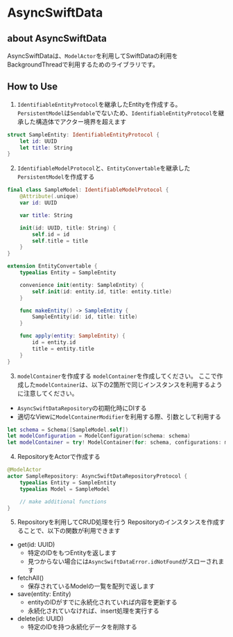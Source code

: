 # AsyncSwiftData

## about AsyncSwiftData
AsyncSwiftDataは、`ModelActor`を利用してSwiftDataの利用をBackgroundThreadで利用するためのライブラリです。

## How to Use
1. `IdentifiableEntityProtocol`を継承したEntityを作成する。
`PersistentModel`は`Sendable`でないため、`IdentifiableEntityProtocol`を継承した構造体でアクター境界を超えます
```Swift
struct SampleEntity: IdentifiableEntityProtocol {
    let id: UUID
    let title: String
}
```

2. `IdentifiableModelProtocol`と、`EntityConvertable`を継承した`PersistentModel`を作成する
```Swift
final class SampleModel: IdentifiableModelProtocol {
    @Attribute(.unique)
    var id: UUID

    var title: String

    init(id: UUID, title: String) {
        self.id = id
        self.title = title
    }
}

extension EntityConvertable {
    typealias Entity = SampleEntity

    convenience init(entity: SampleEntity) {
        self.init(id: entity.id, title: entity.title)
    }

    func makeEntity() -> SampleEntity {
        SampleEntity(id: id, title: title)
    }

    func apply(entity: SampleEntity) {
        id = entity.id
        title = entity.title
    }
}
```

3. `modelContainer`を作成する
`modelContainer`を作成してください。
ここで作成した`modelContainer`は、以下の2箇所で同じインスタンスを利用するように注意してください。
- `AsyncSwiftDataRepository`の初期化時にDIする
- 適切なViewに`ModelContainerModifier`を利用する際、引数として利用する
```Swift
let schema = Schema([SampleModel.self])
let modelConfiguration = ModelConfiguration(schema: schema)
let modelContainer = try! ModelContainer(for: schema, configurations: modelConfiguration)
```

4. RepositoryをActorで作成する
```Swift
@ModelActor
actor SampleRepository: AsyncSwiftDataRepositoryProtocol {
    typealias Entity = SampleEntity
    typealias Model = SampleModel

    // make additional functions
}
```

5. Repositoryを利用してCRUD処理を行う
Repositoryのインスタンスを作成することで、以下の関数が利用できます
- get(id: UUID)
  - 特定のIDをもつEntityを返します
  - 見つからない場合には`AsyncSwiftDataError.idNotFound`がスローされます
- fetchAll()
    - 保存されているModelの一覧を配列で返します
- save(entity: Entity)
    - entityのIDがすでに永続化されていれば内容を更新する
    - 永続化されていなければ、insert処理を実行する
- delete(id: UUID)
    - 特定のIDを持つ永続化データを削除する